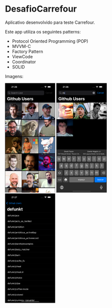 # DesafioCarrefour

Aplicativo desenvolvido para teste Carrefour. 

Este app utiliza os seguintes patterns:
- Protocol Oriented Programming (POP)
- MVVM-C
- Factory Pattern
- ViewCode
- Coordinator
- SOLID


Imagens:
<p float="left">
  <img src="imgs/Simulator Screenshot - iPhone 14 Pro - 2023-05-29 at 21.26.32.png" width="33%" />
  <img src="imgs/Simulator Screenshot - iPhone 14 Pro - 2023-05-29 at 21.26.58.png" width="33%" />
  <img src="imgs/Simulator Screenshot - iPhone 14 Pro - 2023-05-29 at 21.27.08.png" width="33%" />
</p>
